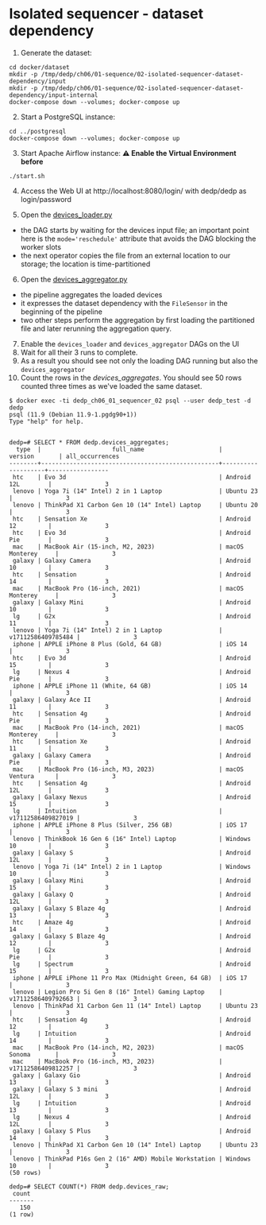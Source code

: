 # Isolated sequencer - dataset dependency

1. Generate the dataset:
```
cd docker/dataset
mkdir -p /tmp/dedp/ch06/01-sequence/02-isolated-sequencer-dataset-dependency/input
mkdir -p /tmp/dedp/ch06/01-sequence/02-isolated-sequencer-dataset-dependency/input-internal
docker-compose down --volumes; docker-compose up
```
2. Start a PostgreSQL instance:
```
cd ../postgresql
docker-compose down --volumes; docker-compose up
```
3. Start Apache Airflow instance:
**⚠️ Enable the Virtual Environment before**
```
./start.sh
```
4. Access the Web UI at http://localhost:8080/login/ with dedp/dedp as login/password

5. Open the [devices_loader.py](dags%2Fdevices_loader.py)
* the DAG starts by waiting for the devices input file; an important point here is the `mode='reschedule'` attribute
  that avoids the DAG blocking the worker slots
* the next operator copies the file from an external location to our storage; the location is time-partitioned
6. Open the [devices_aggregator.py](dags%2Fdevices_aggregator.py)
* the pipeline aggregates the loaded devices
* it expresses the dataset dependency with the `FileSensor` in the beginning of the pipeline
* two other steps perform the aggregation by first loading the partitioned file and later rerunning the
  aggregation query.
7. Enable the `devices_loader` and `devices_aggregator` DAGs on the UI
8. Wait for all their 3 runs to complete.
9. As a result you should see not only the loading DAG running but also the `devices_aggregator`
10. Count the rows in the _devices_aggregates_. You should see 50 rows counted three times as we've loaded 
the same dataset.

```
$ docker exec -ti dedp_ch06_01_sequencer_02 psql --user dedp_test -d dedp 
psql (11.9 (Debian 11.9-1.pgdg90+1))
Type "help" for help.


dedp=# SELECT * FROM dedp.devices_aggregates;
  type  |                    full_name                     |      version       | all_occurrences 
--------+--------------------------------------------------+--------------------+-----------------
 htc    | Evo 3d                                           | Android 12L        |               3
 lenovo | Yoga 7i (14" Intel) 2 in 1 Laptop                | Ubuntu 23          |               3
 lenovo | ThinkPad X1 Carbon Gen 10 (14" Intel) Laptop     | Ubuntu 20          |               3
 htc    | Sensation Xe                                     | Android 12         |               3
 htc    | Evo 3d                                           | Android Pie        |               3
 mac    | MacBook Air (15-inch, M2, 2023)                  | macOS Monterey     |               3
 galaxy | Galaxy Camera                                    | Android 10         |               3
 htc    | Sensation                                        | Android 14         |               3
 mac    | MacBook Pro (16-inch, 2021)                      | macOS Monterey     |               3
 galaxy | Galaxy Mini                                      | Android 10         |               3
 lg     | G2x                                              | Android 11         |               3
 lenovo | Yoga 7i (14" Intel) 2 in 1 Laptop                | v17112586409785484 |               3
 iphone | APPLE iPhone 8 Plus (Gold, 64 GB)                | iOS 14             |               3
 htc    | Evo 3d                                           | Android 15         |               3
 lg     | Nexus 4                                          | Android Pie        |               3
 iphone | APPLE iPhone 11 (White, 64 GB)                   | iOS 14             |               3
 galaxy | Galaxy Ace II                                    | Android 11         |               3
 htc    | Sensation 4g                                     | Android Pie        |               3
 mac    | MacBook Pro (14-inch, 2021)                      | macOS Monterey     |               3
 htc    | Sensation Xe                                     | Android 11         |               3
 galaxy | Galaxy Camera                                    | Android Pie        |               3
 mac    | MacBook Pro (16-inch, M3, 2023)                  | macOS Ventura      |               3
 htc    | Sensation 4g                                     | Android 12L        |               3
 galaxy | Galaxy Nexus                                     | Android 15         |               3
 lg     | Intuition                                        | v17112586409827019 |               3
 iphone | APPLE iPhone 8 Plus (Silver, 256 GB)             | iOS 17             |               3
 lenovo | ThinkBook 16 Gen 6 (16" Intel) Laptop            | Windows 10         |               3
 galaxy | Galaxy S                                         | Android 12L        |               3
 lenovo | Yoga 7i (14" Intel) 2 in 1 Laptop                | Windows 10         |               3
 galaxy | Galaxy Mini                                      | Android 15         |               3
 galaxy | Galaxy Q                                         | Android 12L        |               3
 galaxy | Galaxy S Blaze 4g                                | Android 13         |               3
 htc    | Amaze 4g                                         | Android 14         |               3
 galaxy | Galaxy S Blaze 4g                                | Android 12         |               3
 lg     | G2x                                              | Android Pie        |               3
 lg     | Spectrum                                         | Android 15         |               3
 iphone | APPLE iPhone 11 Pro Max (Midnight Green, 64 GB)  | iOS 17             |               3
 lenovo | Legion Pro 5i Gen 8 (16" Intel) Gaming Laptop    | v17112586409792663 |               3
 lenovo | ThinkPad X1 Carbon Gen 11 (14" Intel) Laptop     | Ubuntu 23          |               3
 htc    | Sensation 4g                                     | Android 12         |               3
 lg     | Intuition                                        | Android 14         |               3
 mac    | MacBook Pro (14-inch, M2, 2023)                  | macOS Sonoma       |               3
 mac    | MacBook Pro (16-inch, M3, 2023)                  | v17112586409812257 |               3
 galaxy | Galaxy Gio                                       | Android 13         |               3
 galaxy | Galaxy S 3 mini                                  | Android 12L        |               3
 lg     | Intuition                                        | Android 13         |               3
 lg     | Nexus 4                                          | Android 12L        |               3
 galaxy | Galaxy S Plus                                    | Android 14         |               3
 lenovo | ThinkPad X1 Carbon Gen 10 (14" Intel) Laptop     | Ubuntu 23          |               3
 lenovo | ThinkPad P16s Gen 2 (16" AMD) Mobile Workstation | Windows 10         |               3
(50 rows)

dedp=# SELECT COUNT(*) FROM dedp.devices_raw;
 count 
-------
   150
(1 row)
```
